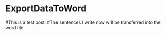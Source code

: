 # ExportDataToWord
#This is a test post. 
#The sentences I write now will be transferred into the word file.
